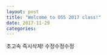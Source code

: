 ```yaml
---
layout: post
title: "Welcome to OSS 2017 class!"
date: 2017-11-29
categories:
---
```


초고속 즉시삭제!
수정수정수정
